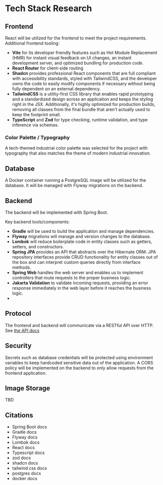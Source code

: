 # Tech Stack Research

## Frontend 
React will be utilized for the frontend to meet the project requirements.
Additional frontend tooling:
- **Vite** for its developer friendly features such as Hot Module Replacement (HMR) for instant 
  visual feedback on UI changes, an instant development server, and optimized bundling for 
  production code.
- **React Router** for client-side routing
- **Shadcn** provides professional React components that are full compliant with accessibility 
  standards, styled with TailwindCSS, and the developer owns the code to easily modify 
  components if necessary without being fully dependent on an external dependency.
- **TailwindCSS** is a utility-first CSS library that enables rapid prototyping and a standardized
  design across an application and keeps the styling right in the JSX. Additionally, it's highly 
  optimized for production builds, removing all classes from the final bundle that aren't 
  actually used to keep the footprint small.
- **TypeScript** and **Zod** for type checking, runtime validation, and type inference via schemas.

### Color Palette / Typography
A tech-themed industrial color palette was selected for the project with typography that also 
matches the theme of modern industrial innovation.

## Database
A Docker container running a PostgreSQL image will be utilized for the database. It will be 
managed with Flyway migrations on the backend.

## Backend
The backend will be implemented with Spring Boot. 

Key backend tools/components:
- **Gradle** will be used to build the application and manage dependencies.
- **Flyway** migrations will manage and version changes to the database.
- **Lombok** will reduce boilerplate code in entity classes such as getters, setters, and 
  constructors.
- **Spring JPA** provides an API that abstracts over the Hibernate ORM. JPA repository 
  interfaces provide CRUD functionality for entity classes out of the box and can interpret 
  custom queries directly from interface methods.
- **Spring Web** handles the web server and enables us to implement controllers that route 
  requests to the proper business logic.
- **Jakarta Validation** to validate incoming requests, providing an error response immediately 
  in the web layer before it reaches the business logic.
- 


## Protocol
The frontend and backend will communicate via a RESTful API over HTTP. See [the API docs](api.md) 

## Security
Secrets such as database credentials will be protected using environment variables to keep 
hardcoded sensitive data out of the application. A CORS policy will be implemented on the 
backend to only allow requests from the frontend application.

## Image Storage

TBD

## Citations
- Spring Boot docs
- Gradle docs
- Flyway docs
- Lombok docs
- React docs
- Typescript docs
- zod docs
- shadcn docs
- tailwind css docs
- postgres docs
- docker docs

